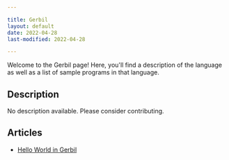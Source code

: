```yaml
---

title: Gerbil
layout: default
date: 2022-04-28
last-modified: 2022-04-28

---
```


Welcome to the Gerbil page! Here, you'll find a description of the language as well as a list of sample programs in that language.

## Description

No description available. Please consider contributing.

## Articles

- [Hello World in Gerbil](https://sampleprograms.io/projects/hello-world/gerbil)